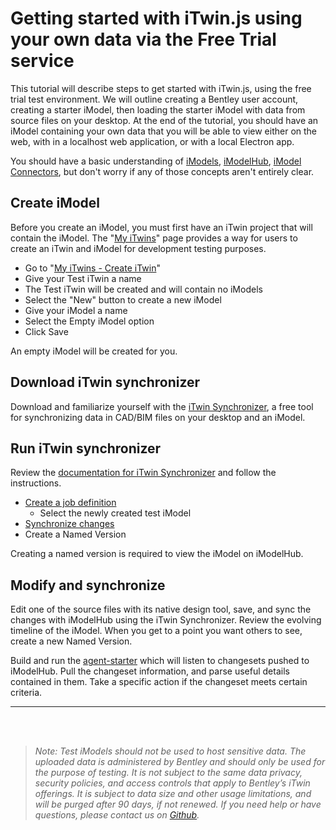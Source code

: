 # Getting started with iTwin.js using your own data via the Free Trial service

This tutorial will describe steps to get started with iTwin.js, using the free trial test environment. We will outline creating a Bentley user account, creating a starter iModel, then loading the starter iModel with data from source files on your desktop. At the end of the tutorial, you should have an iModel containing your own data that you will be able to view either on the web, with in a localhost web application, or with a local Electron app.

You should have a basic understanding of [iModels](../imodels.md), [iModelHub](../imodelhub/index.md), [iModel Connectors](../imodel-connectors.md), but don't worry if any of those concepts aren't entirely clear.

## Create iModel

Before you create an iModel, you must first have an iTwin project that will contain the iModel. The "[My iTwins](https://developer.bentley.com/my-itwins/)" page provides a way for users to create an iTwin and iModel for development testing purposes.

- Go to "[My iTwins - Create iTwin](https://developer.bentley.com/my-itwins/new/)"
- Give your Test iTwin a name
- The Test iTwin will be created and will contain no iModels
- Select the "New" button to create a new iModel
- Give your iModel a name
- Select the Empty iModel option
- Click Save

An empty iModel will be created for you.

## Download iTwin synchronizer

Download and familiarize yourself with the [iTwin Synchronizer](https://www.bentley.com/software/itwin-synchronizer), a free tool for synchronizing data in CAD/BIM files on your desktop and an iModel.

## Run iTwin synchronizer

Review the [documentation for iTwin Synchronizer](https://docs.bentley.com/LiveContent/web/iModel%20Bridge%20Administrator-v1/en/GUID-FD43F789-A531-4315-AD77-BFF1CCAC6F1C.html) and follow the instructions.

- [Create a job definition](https://docs.bentley.com/LiveContent/web/iModel%20Bridge%20Administrator-v1/en/GUID-1893788F-6EBC-4855-8D5E-962A8D76F733.html)
  - Select the newly created test iModel
- [Synchronize changes](https://docs.bentley.com/LiveContent/web/iModel%20Bridge%20Administrator-v1/en/GUID-71AA981F-27A5-411F-A7E1-071326FF9283.html)
- Create a Named Version

Creating a named version is required to view the iModel on iModelHub.

## Modify and synchronize

Edit one of the source files with its native design tool, save, and sync the changes with iModelHub using the iTwin Synchronizer. Review the evolving timeline of the iModel. When you get to a point you want others to see, create a new Named Version.

Build and run the [agent-starter](./develop-agent) which will listen to changesets pushed to iModelHub. Pull the changeset information, and parse useful details contained in them. Take a specific action if the changeset meets certain criteria.

---

<br/>
<br/>

> _Note: Test iModels should not be used to host sensitive data. The uploaded data is administered by Bentley and should only be used for the purpose of testing. It is not subject to the same data privacy, security policies, and access controls that apply to Bentley’s iTwin offerings. It is subject to data size and other usage limitations, and will be purged after 90 days, if not renewed._ _If you need help or have questions, please contact us on [Github](https://github.com/iTwin/itwinjs-core/issues)._

<style>
    a#getting-started---explore-imodel {
        display: none;
    }
</style>
